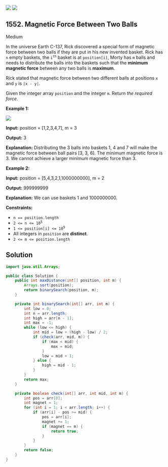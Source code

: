 [![](https://img.shields.io/github/stars/javadev/LeetCode-in-Java?label=Stars&style=flat-square)](https://github.com/javadev/LeetCode-in-Java)
[![](https://img.shields.io/github/forks/javadev/LeetCode-in-Java?label=Fork%20me%20on%20GitHub%20&style=flat-square)](https://github.com/javadev/LeetCode-in-Java/fork)

## 1552\. Magnetic Force Between Two Balls

Medium

In the universe Earth C-137, Rick discovered a special form of magnetic force between two balls if they are put in his new invented basket. Rick has `n` empty baskets, the <code>i<sup>th</sup></code> basket is at `position[i]`, Morty has `m` balls and needs to distribute the balls into the baskets such that the **minimum magnetic force** between any two balls is **maximum**.

Rick stated that magnetic force between two different balls at positions `x` and `y` is `|x - y|`.

Given the integer array `position` and the integer `m`. Return _the required force_.

**Example 1:**

![](https://assets.leetcode.com/uploads/2020/08/11/q3v1.jpg)

**Input:** position = [1,2,3,4,7], m = 3

**Output:** 3

**Explanation:** Distributing the 3 balls into baskets 1, 4 and 7 will make the magnetic force between ball pairs [3, 3, 6]. The minimum magnetic force is 3. We cannot achieve a larger minimum magnetic force than 3.

**Example 2:**

**Input:** position = [5,4,3,2,1,1000000000], m = 2

**Output:** 999999999

**Explanation:** We can use baskets 1 and 1000000000.

**Constraints:**

*   `n == position.length`
*   <code>2 <= n <= 10<sup>5</sup></code>
*   <code>1 <= position[i] <= 10<sup>9</sup></code>
*   All integers in `position` are **distinct**.
*   `2 <= m <= position.length`

## Solution

```java
import java.util.Arrays;

public class Solution {
    public int maxDistance(int[] position, int m) {
        Arrays.sort(position);
        return binarySearch(position, m);
    }

    private int binarySearch(int[] arr, int m) {
        int low = 0;
        int n = arr.length;
        int high = arr[n - 1];
        int max = -1;
        while (low <= high) {
            int mid = low + (high - low) / 2;
            if (check(arr, mid, m)) {
                if (max < mid) {
                    max = mid;
                }
                low = mid + 1;
            } else {
                high = mid - 1;
            }
        }
        return max;
    }

    private boolean check(int[] arr, int mid, int m) {
        int pos = arr[0];
        int magnet = 1;
        for (int i = 1; i < arr.length; i++) {
            if (arr[i] - pos >= mid) {
                pos = arr[i];
                magnet += 1;
                if (magnet == m) {
                    return true;
                }
            }
        }
        return false;
    }
}
```